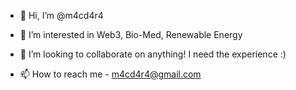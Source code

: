 - 👋 Hi, I’m @m4cd4r4

- 👀 I’m interested in Web3, Bio-Med, Renewable Energy

- 💞️ I’m looking to collaborate on anything! I need the experience :)

- 📫 How to reach me - m4cd4r4@gmail.com

<!---
m4cd4r4/m4cd4r4 is a ✨ special ✨ repository because its `README.md` (this file) appears on your GitHub profile.
You can click the Preview link to take a look at your changes.
--->
